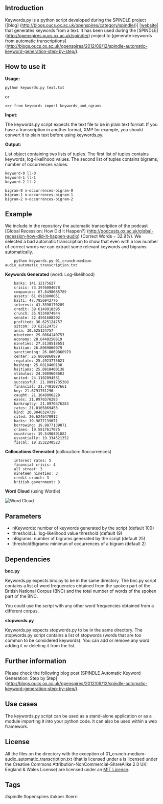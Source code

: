 ## Introduction

Keywords.py is a python script developed during the SPINDLE project [[blog] (http://blogs.oucs.ox.ac.uk/openspires/category/spindle/)] [[website](http://openspires.oucs.ox.ac.uk/spindle/)] that generates keywords from a text. 
It has been used during the [SPINDLE] 
(http://openspires.oucs.ox.ac.uk/spindle/) project to [generate keywords
 from automatic transcriptions] 
(http://blogs.oucs.ox.ac.uk/openspires/2012/09/12/spindle-automatic-keyword-generation-step-by-step/).
 
## How to use it

**Usage:** 
    
    python keywords.py text.txt

or 

    >>> from keywords import keywords_and_ngrams


**Input:**

The keywords.py script expects the text file to be in plain text format. If you have a transcription in another format, XMP for example, you should convert it to plain text before using keywords.py.  

**Output:**

List object containing two lists of tuples. The first list of tuples contains keywords, log-likelihood values. The second list of tuples contains bigrams, number of occurrences values. 

    keyword-0 ll-0
    keyword-1 ll-1
    keyword-2 ll-2
    
    bigram-0 n-occurrences-bigram-0
    bigram-1 n-occurrences-bigram-1
    bigram-2 n-occurrences-bigram-2

## Example

We include in the repository the automatic transcription of the podcast [Global Recession: How Did it Happen?] (http://podcasts.ox.ac.uk/global-recession-how-did-it-happen-audio) (Correct Words = 32.9%). We selected a bad automatic transcription to show that even with a low number of correct words we can extract some relevant keywords and bigrams automatically.


        python keywords.py 01_crunch-medium-audio_automatic_transcription.txt

**Keywords Generated** (word: Log-likelihood)

        banks: 141.12175627
        crisis: 73.3976004078
        companies: 67.8498685789
        assets: 61.8910800051
        haiti: 47.7956942776
        interest: 41.3390170289
        credit: 39.6149918395
        crunch: 35.9334074944
        senate: 32.4501608202
        profited: 30.625124757
        sitcom: 30.625124757
        ansa: 30.625124757
        nineteen: 29.0864140753
        economy: 28.6440250819
        nineties: 27.5138518651
        haitian: 26.8069860979
        sanctioning: 26.8069860979
        center: 26.8069860979
        regulate: 25.4923775621
        hashing: 25.0818400138
        haitians: 25.0818400138
        stimulus: 24.5089608603
        united: 24.1102094531
        successful: 21.8091735308
        financial: 21.7481087661
        key: 21.6791751296
        caught: 21.1648006228
        eases: 21.0970376283
        bankruptcy: 21.0970376283
        rates: 21.0105869453
        kind: 20.8040324729
        cited: 20.6246470912
        backs: 19.9877139071
        borrowing: 19.9877139071
        crimes: 19.5817617075
        countries: 19.5490491082
        essentially: 19.334521352
        fiscal: 19.1532240523

**Collocations Generated** (collocation: #occurrences)

        interest rates: 5
        financial crisis: 4
        all street: 3
        nineteen nineties: 3
        credit crunch: 3
        british government: 3

**Word Cloud** (using Wordle)

![Word Cloud](http://blogs.oucs.ox.ac.uk/openspires/files/2012/09/keywords_script_example_snapshot.jpg)

## Parameters

- nKeywords: number of keywords generated by the script (default 100)
- thresholdLL: log-likelihood value threshold (default 19)
- nBigrams: number of bigrams generated by the script (default 25)
- thresholdBigrams: minimun of occurrences of a bigram (default 2)

## Dependencies

**bnc.py**

Keywords.py expects bnc.py to be in the same directory. The bnc.py script contains a list of word frequencies obtained from the spoken part of the British National Corpus (BNC) and the total number of words of the spoken part of the BNC. 

You could use the script with any other word frequencies obtained from a different corpus. 

**stopwords.py**

Keywords.py expects stopwords.py to be in the same directory. The stopwords.py script contains a list of stopwords (words that are too common to be considered keywords). You can add or remove any word adding it or deleting it from the list. 
   
   
## Further information

Please check the following blog post [SPINDLE Automatic Keyword Generation: Step by Step] (http://blogs.oucs.ox.ac.uk/openspires/2012/09/12/spindle-automatic-keyword-generation-step-by-step/).

## Use cases

The keywords.py script can be used as a stand-alone application or as a module importing it into your python code. It can also be used within a web framework. 

## License

All the files on the directory with the exception of 01_crunch-medium-audio_automatic_transcription.txt (that is licensed under a is licensed under the Creative Commons Attribution-NonCommercial-ShareAlike 2.0 UK: England & Wales License) are licensed under an [MIT License](http://opensource.org/licenses/MIT).

## Tags

 #spindle #openspires #ukoer #oerri 

     
